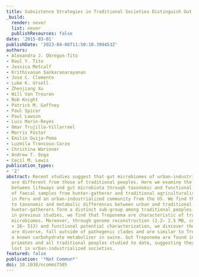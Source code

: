 ```yaml
---
title: Subsistence Strategies in Traditional Societies Distinguish Gut Microbiomes
_build:
  render: never
  list: never
  publishResources: false
date: '2015-03-01'
publishDate: '2023-04-06T11:50:10.399453Z'
authors:
- Alexandra J. Obregon-Tito
- Raul Y. Tito
- Jessica Metcalf
- Krithivasan Sankaranarayanan
- Jose C. Clemente
- Luke K. Ursell
- Zhenjiang Xu
- Will Van Treuren
- Rob Knight
- Patrick M. Gaffney
- Paul Spicer
- Paul Lawson
- Luis Marin-Reyes
- Omar Trujillo-Villarroel
- Morris Foster
- Emilio Guija-Poma
- Luzmila Troncoso-Corzo
- Christina Warinner
- Andrew T. Ozga
- Cecil M. Lewis
publication_types:
- '2'
abstract: Recent studies suggest that gut microbiomes of urban-industrialized societies
  are different from those of traditional peoples. Here we examine the relationship
  between lifeways and gut microbiota through taxonomic and functional potential characterization
  of faecal samples from hunter-gatherer and traditional agriculturalist communities
  in Peru and an urban-industrialized community from the US. We find that in addition
  to taxonomic and metabolic differences between urban and traditional lifestyles,
  hunter-gatherers form a distinct sub-group among traditional peoples. As observed
  in previous studies, we find that Treponema are characteristic of traditional gut
  microbiomes. Moreover, through genome reconstruction (2.2– 2.5 MB, coverage depth
  × 26– 513) and functional potential characterization, we discover these Treponema
  are diverse, fall outside of pathogenic clades and are similar to Treponema succinifaciens,
  a known carbohydrate metabolizer in swine. Gut Treponema are found in non-human
  primates and all traditional peoples studied to date, suggesting they are symbionts
  lost in urban-industrialized societies.
featured: false
publication: '*Nat Commun*'
doi: 10.1038/ncomms7505
---
```


